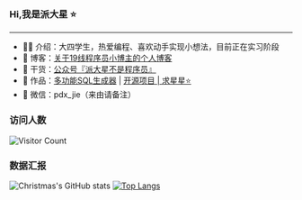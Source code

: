 ### Hi,我是派大星  ⭐
<hr>

- 🧑‍🎓 介绍：大四学生，热爱编程、喜欢动手实现小想法，目前正在实习阶段
- 📃 博客：<a href="https://blog.csdn.net/Gaowumao?type=blog">关于19线程序员小博主的个人博客</a>
- 🌱 干货：<a href="https://pdxjie.github.io/translate.github.io/assets/img/wechat.dc667eaa.png">公众号『派大星不是程序员』</a>
- 📌 作品：<a href="http://www.json-sql.online/">多功能SQL生成器</a> | <a href="https://github.com/pdxjie/sql-translate">开源项目 | 求星星⭐️</a>
- 💬 微信：pdx_jie（来由请备注）

### 访问人数
 ![Visitor Count](https://profile-counter.glitch.me/Christmas/count.svg) 

### 数据汇报
![Christmas's GitHub stats](https://github-readme-stats.vercel.app/api?username=pdxjie&show_icons=true&theme=tokyonight)
[![Top Langs](https://github-readme-stats.vercel.app/api/top-langs/?username=pdxjie&layout=compact&theme=tokyonight)](https://github.com/anuraghazra/github-readme-stats)
<!---
pdxjie/pdxjie is a ✨ special ✨ repository because its `README.md` (this file) appears on your GitHub profile.
You can click the Preview link to take a look at your changes.
--->
